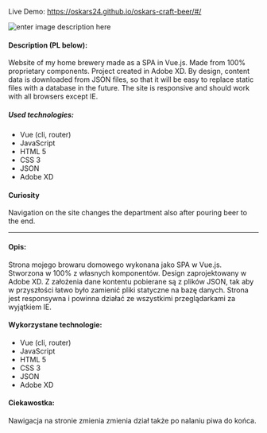 Live Demo: https://oskars24.github.io/oskars-craft-beer/#/

![enter image description here](https://lh3.googleusercontent.com/7M_AAqtUJAvHbn-Uhzw3MfcibPSqIjNtUcANvvl2vmIm_vRV8Gmls-XKDL_PEWfVm_CHIvflbL41)
#### Description (PL below):
Website of my home brewery made as a SPA in Vue.js. Made from 100% proprietary components. Project created in Adobe XD. By design, content data is downloaded from JSON files, so that it will be easy to replace static files with a database in the future. The site is responsive and should work with all browsers except IE.

##### Used technologies:
* Vue (cli, router)
* JavaScript
* HTML 5
* CSS 3
* JSON
* Adobe XD

#### Curiosity
Navigation on the site changes the department also after pouring beer to the end.
___
#### Opis:
Strona mojego browaru domowego wykonana jako SPA w Vue.js. Stworzona w 100% z własnych komponentów. Design zaprojektowany w Adobe XD. Z założenia dane kontentu pobierane są z plików JSON, tak aby w przyszłości łatwo było zamienić pliki statyczne na bazę danych. Strona jest responsywna i powinna działać ze wszystkimi przeglądarkami za wyjątkiem IE.

#### Wykorzystane technologie:
* Vue (cli, router)
* JavaScript
* HTML 5
* CSS 3
* JSON
* Adobe XD

#### Ciekawostka:
Nawigacja na stronie zmienia zmienia dział także po nalaniu piwa do końca.